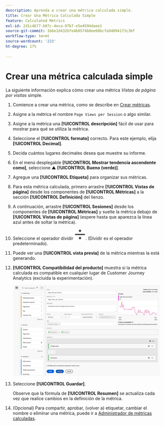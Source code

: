 ```yaml
---
description: Aprenda a crear una métrica calculada simple.
title: Crear Una Métrica Calculada Simple
feature: Calculated Metrics
exl-id: 2d1c4677-b07c-4eca-97b7-e5e4594daee1
source-git-commit: 1b6e1d432bfe4b0574b8ee68bcfa940941f3c36f
workflow-type: tm+mt
source-wordcount: '223'
ht-degree: 17%

---
```


# Crear una métrica calculada simple

La siguiente información explica cómo crear una métrica *Vistas de página por visitas* simple.

1. Comience a crear una métrica, como se describe en [Crear métricas](/help/components/calc-metrics/cm-workflow/cm-build-metrics.md).
1. Asigne a la métrica el nombre `Page Views per Session` o algo similar.
1. Asigne a la métrica una **[!UICONTROL descripción]** fácil de usar para mostrar para qué se utiliza la métrica.
1. Seleccione el **[!UICONTROL formato]** correcto. Para este ejemplo, elija **[!UICONTROL Decimal]**.
1. Decida cuántos lugares decimales desea que muestre su informe.
1. En el menú desplegable **[!UICONTROL Mostrar tendencia ascendente como]**, seleccione ▲ **[!UICONTROL Bueno (verde)]**.
1. Agregue una **[!UICONTROL Etiqueta]** para organizar sus métricas.
1. Para esta métrica calculada, primero arrastre **[!UICONTROL Vistas de página]** desde los componentes de **[!UICONTROL Métricas]** a la sección **[!UICONTROL Definición]** del lienzo.
1. A continuación, arrastre **[!UICONTROL Sesiones]** desde los componentes de **[!UICONTROL Métricas]** y suelte la métrica debajo de **[!UICONTROL Vistas de página]** (espere hasta que aparezca la línea azul antes de soltar la métrica).
1. Seleccione el operador dividir ![Dividir](/help/assets/icons/Divide.svg). (Dividir es el operador predeterminado).
1. Puede ver una **[!UICONTROL vista previa]** de la métrica mientras la está generando.
1. **[!UICONTROL Compatibilidad del producto]** muestra si la métrica calculada es compatible en cualquier lugar de Customer Journey Analytics (excluida la experimentación).

   ![Métrica calculada simple](assets/simple-calculated-metric.png)
1. Seleccione **[!UICONTROL Guardar]**.

   Observe que la fórmula de **[!UICONTROL Resumen]** se actualiza cada vez que realice cambios en la definición de la métrica.

1. (Opcional) Para compartir, aprobar, (volver a) etiquetar, cambiar el nombre o eliminar una métrica, puede ir a [Administrador de métricas calculadas](/help/components/calc-metrics/cm-workflow/cm-manager.md).

